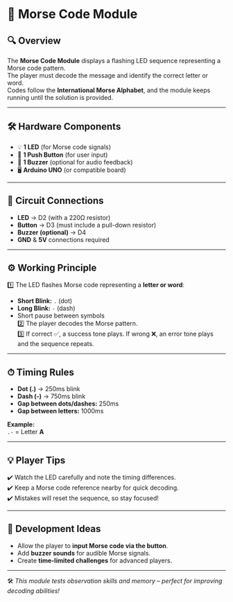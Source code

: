 # 📡 Morse Code Module  

## 🔍 Overview  
The **Morse Code Module** displays a flashing LED sequence representing a Morse code pattern.  
The player must decode the message and identify the correct letter or word.  
Codes follow the **International Morse Alphabet**, and the module keeps running until the solution is provided.  

---

## 🛠 Hardware Components  
- 💡 **1 LED** (for Morse code signals)  
- 🔘 **1 Push Button** (for user input)  
- 🔔 **1 Buzzer** (optional for audio feedback)  
- 🖥 **Arduino UNO** (or compatible board)  

---

## 🔌 Circuit Connections  
- **LED** → D2 (with a 220Ω resistor)  
- **Button** → D3 (must include a pull-down resistor)  
- **Buzzer (optional)** → D4  
- **GND** & **5V** connections required  

---

## ⚙️ Working Principle  
1️⃣ The LED flashes Morse code representing a **letter or word**:  
   - **Short Blink:** `.` (dot)  
   - **Long Blink:** `-` (dash)  
   - Short pause between symbols  
2️⃣ The player decodes the Morse pattern.  
3️⃣ If correct ✅, a success tone plays. If wrong ❌, an error tone plays and the sequence repeats.  

---

## ⏱ Timing Rules  
- **Dot (.)** → 250ms blink  
- **Dash (-)** → 750ms blink  
- **Gap between dots/dashes:** 250ms  
- **Gap between letters:** 1000ms  

**Example:**  
`.-` = Letter **A**  

---

## 💡 Player Tips  
✔️ Watch the LED carefully and note the timing differences.  
✔️ Keep a Morse code reference nearby for quick decoding.  
✔️ Mistakes will reset the sequence, so stay focused!  

---

## 🚀 Development Ideas  
- Allow the player to **input Morse code via the button**.  
- Add **buzzer sounds** for audible Morse signals.  
- Create **time-limited challenges** for advanced players.  

---

🛠 *This module tests observation skills and memory – perfect for improving decoding abilities!*  


